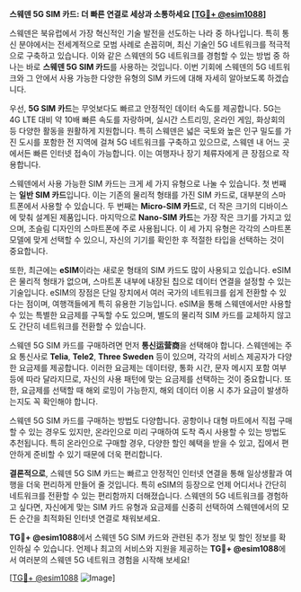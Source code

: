 **스웨덴 5G SIM 카드: 더 빠른 연결로 세상과 소통하세요 [[TG💪+ @esim1088](https://t.me/s/esim1088)]**

스웨덴은 북유럽에서 가장 혁신적인 기술 발전을 선도하는 나라 중 하나입니다. 특히 통신 분야에서는 전세계적으로 모범 사례로 손꼽히며, 최신 기술인 5G 네트워크를 적극적으로 구축하고 있습니다. 이와 같은 스웨덴의 5G 네트워크를 경험할 수 있는 방법 중 하나는 바로 **스웨덴 5G SIM 카드**를 사용하는 것입니다. 이번 기회에 스웨덴의 5G 네트워크와 그 안에서 사용 가능한 다양한 유형의 SIM 카드에 대해 자세히 알아보도록 하겠습니다.

우선, **5G SIM 카드**는 무엇보다도 빠르고 안정적인 데이터 속도를 제공합니다. 5G는 4G LTE 대비 약 10배 빠른 속도를 자랑하며, 실시간 스트리밍, 온라인 게임, 화상회의 등 다양한 활동을 원활하게 지원합니다. 특히 스웨덴은 넓은 국토와 높은 인구 밀도를 가진 도시를 포함한 전 지역에 걸쳐 5G 네트워크를 구축하고 있으므로, 스웨덴 내 어느 곳에서든 빠른 인터넷 접속이 가능합니다. 이는 여행자나 장기 체류자에게 큰 장점으로 작용합니다.

스웨덴에서 사용 가능한 SIM 카드는 크게 세 가지 유형으로 나눌 수 있습니다. 첫 번째는 **일반 SIM 카드**입니다. 이는 기존의 물리적 형태를 가진 SIM 카드로, 대부분의 스마트폰에서 사용할 수 있습니다. 두 번째는 **Micro-SIM 카드**로, 더 작은 크기의 디바이스에 맞춰 설계된 제품입니다. 마지막으로 **Nano-SIM 카드**는 가장 작은 크기를 가지고 있으며, 초슬림 디자인의 스마트폰에 주로 사용됩니다. 이 세 가지 유형은 각각의 스마트폰 모델에 맞게 선택할 수 있으니, 자신의 기기를 확인한 후 적절한 타입을 선택하는 것이 중요합니다.

또한, 최근에는 **eSIM**이라는 새로운 형태의 SIM 카드도 많이 사용되고 있습니다. eSIM은 물리적 형태가 없으며, 스마트폰 내부에 내장된 칩으로 데이터 연결을 설정할 수 있는 기술입니다. eSIM의 장점은 단일 장치에서 여러 국가의 네트워크를 쉽게 전환할 수 있다는 점이며, 여행객들에게 특히 유용한 기능입니다. eSIM을 통해 스웨덴에서만 사용할 수 있는 특별한 요금제를 구독할 수도 있으며, 별도의 물리적 SIM 카드를 교체하지 않고도 간단히 네트워크를 전환할 수 있습니다.

스웨덴 5G SIM 카드를 구매하려면 먼저 **통신运营商**을 선택해야 합니다. 스웨덴에는 주요 통신사로 **Telia**, **Tele2**, **Three Sweden** 등이 있으며, 각각의 서비스 제공자가 다양한 요금제를 제공합니다. 이러한 요금제는 데이터량, 통화 시간, 문자 메시지 포함 여부 등에 따라 달라지므로, 자신의 사용 패턴에 맞는 요금제를 선택하는 것이 중요합니다. 또한, 요금제를 선택할 때 해외 로밍이 가능한지, 해외 데이터 이용 시 추가 요금이 발생하는지도 꼭 확인해야 합니다.

스웨덴 5G SIM 카드를 구매하는 방법도 다양합니다. 공항이나 대형 마트에서 직접 구매할 수 있는 경우도 있지만, 온라인으로 미리 구매하여 도착 즉시 사용할 수 있는 방법도 추천됩니다. 특히 온라인으로 구매할 경우, 다양한 할인 혜택을 받을 수 있고, 집에서 편안하게 준비할 수 있기 때문에 더욱 편리합니다.

**결론적으로**, 스웨덴 5G SIM 카드는 빠르고 안정적인 인터넷 연결을 통해 일상생활과 여행을 더욱 편리하게 만들어 줄 것입니다. 특히 eSIM의 등장으로 언제 어디서나 간단히 네트워크를 전환할 수 있는 편리함까지 더해졌습니다. 스웨덴의 5G 네트워크를 경험하고 싶다면, 자신에게 맞는 SIM 카드 유형과 요금제를 신중히 선택하여 스웨덴에서의 모든 순간을 최적화된 인터넷 연결로 채워보세요.

**TG💪+ @esim1088**에서 스웨덴 5G SIM 카드와 관련된 추가 정보 및 할인 정보를 확인하실 수 있습니다. 언제나 최고의 서비스와 지원을 제공하는 **TG💪+ @esim1088**에서 여러분의 스웨덴 5G 네트워크 경험을 시작해 보세요! 

[[TG💪+ @esim1088](https://t.me/s/esim1088) ![Image](https://i.postimg.cc/Y0z9fWf4/image.png)]